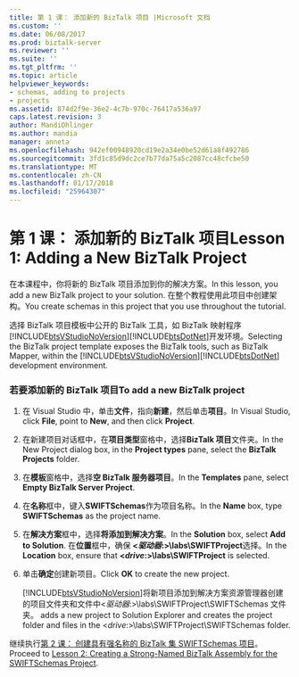 ```yaml
---
title: 第 1 课： 添加新的 BizTalk 项目 |Microsoft 文档
ms.custom: ''
ms.date: 06/08/2017
ms.prod: biztalk-server
ms.reviewer: ''
ms.suite: ''
ms.tgt_pltfrm: ''
ms.topic: article
helpviewer_keywords:
- schemas, adding to projects
- projects
ms.assetid: 874d2f9e-36e2-4c7b-970c-76417a536a97
caps.latest.revision: 3
author: MandiOhlinger
ms.author: mandia
manager: anneta
ms.openlocfilehash: 942ef00948920cd19e2a34e0be52d61a8f492786
ms.sourcegitcommit: 3fd1c85d9dc2ce7b77da75a5c2087cc48cfcbe50
ms.translationtype: MT
ms.contentlocale: zh-CN
ms.lasthandoff: 01/17/2018
ms.locfileid: "25964307"
---
```

# <a name="lesson-1-adding-a-new-biztalk-project"></a><span data-ttu-id="9c883-102">第 1 课： 添加新的 BizTalk 项目</span><span class="sxs-lookup"><span data-stu-id="9c883-102">Lesson 1: Adding a New BizTalk Project</span></span>
<span data-ttu-id="9c883-103">在本课程中，你将新的 BizTalk 项目添加到你的解决方案。</span><span class="sxs-lookup"><span data-stu-id="9c883-103">In this lesson, you add a new BizTalk project to your solution.</span></span> <span data-ttu-id="9c883-104">在整个教程使用此项目中创建架构。</span><span class="sxs-lookup"><span data-stu-id="9c883-104">You create schemas in this project that you use throughout the tutorial.</span></span>  
  
 <span data-ttu-id="9c883-105">选择 BizTalk 项目模板中公开的 BizTalk 工具，如 BizTalk 映射程序[!INCLUDE[btsVStudioNoVersion](../../includes/btsvstudionoversion-md.md)][!INCLUDE[btsDotNet](../../includes/btsdotnet-md.md)]开发环境。</span><span class="sxs-lookup"><span data-stu-id="9c883-105">Selecting the BizTalk project template exposes the BizTalk tools, such as BizTalk Mapper, within the [!INCLUDE[btsVStudioNoVersion](../../includes/btsvstudionoversion-md.md)][!INCLUDE[btsDotNet](../../includes/btsdotnet-md.md)] development environment.</span></span>  
  
### <a name="to-add-a-new-biztalk-project"></a><span data-ttu-id="9c883-106">若要添加新的 BizTalk 项目</span><span class="sxs-lookup"><span data-stu-id="9c883-106">To add a new BizTalk project</span></span>  
  
1.  <span data-ttu-id="9c883-107">在 Visual Studio 中，单击**文件**，指向**新建**，然后单击**项目**。</span><span class="sxs-lookup"><span data-stu-id="9c883-107">In Visual Studio, click **File**, point to **New**, and then click **Project**.</span></span>  
  
2.  <span data-ttu-id="9c883-108">在新建项目对话框中，在**项目类型**窗格中，选择**BizTalk 项目**文件夹。</span><span class="sxs-lookup"><span data-stu-id="9c883-108">In the New Project dialog box, in the **Project types** pane, select the **BizTalk Projects** folder.</span></span>  
  
3.  <span data-ttu-id="9c883-109">在**模板**窗格中，选择**空 BizTalk 服务器项目**。</span><span class="sxs-lookup"><span data-stu-id="9c883-109">In the **Templates** pane, select **Empty BizTalk Server Project**.</span></span>  
  
4.  <span data-ttu-id="9c883-110">在**名称**框中，键入**SWIFTSchemas**作为项目名称。</span><span class="sxs-lookup"><span data-stu-id="9c883-110">In the **Name** box, type **SWIFTSchemas** as the project name.</span></span>  
  
5.  <span data-ttu-id="9c883-111">在**解决方案**框中，选择**将添加到解决方案**。</span><span class="sxs-lookup"><span data-stu-id="9c883-111">In the **Solution** box, select **Add to Solution**.</span></span> <span data-ttu-id="9c883-112">在**位置**框中，确保 **\<*驱动器*:\>\labs\SWIFTProject**选择。</span><span class="sxs-lookup"><span data-stu-id="9c883-112">In the **Location** box, ensure that **\<*drive*:\>\labs\SWIFTProject** is selected.</span></span>  
  
6.  <span data-ttu-id="9c883-113">单击**确定**创建新项目。</span><span class="sxs-lookup"><span data-stu-id="9c883-113">Click **OK** to create the new project.</span></span>  
  
     [!INCLUDE[btsVStudioNoVersion](../../includes/btsvstudionoversion-md.md)]<span data-ttu-id="9c883-114">将新项目添加到解决方案资源管理器创建的项目文件夹和文件中\<*驱动器*:\>\labs\SWIFTProject\SWIFTSchemas 文件夹。</span><span class="sxs-lookup"><span data-stu-id="9c883-114"> adds a new project to Solution Explorer and creates the project folder and files in the \<*drive*:\>\labs\SWIFTProject\SWIFTSchemas folder.</span></span>  
  
 <span data-ttu-id="9c883-115">继续执行[第 2 课： 创建具有强名称的 BizTalk 集 SWIFTSchemas 项目](../../adapters-and-accelerators/accelerator-swift/lesson-2-creating-a-strong-named-biztalk-assembly-for-the-swiftschemas-project.md)。</span><span class="sxs-lookup"><span data-stu-id="9c883-115">Proceed to [Lesson 2: Creating a Strong-Named BizTalk Assembly for the SWIFTSchemas Project](../../adapters-and-accelerators/accelerator-swift/lesson-2-creating-a-strong-named-biztalk-assembly-for-the-swiftschemas-project.md).</span></span>